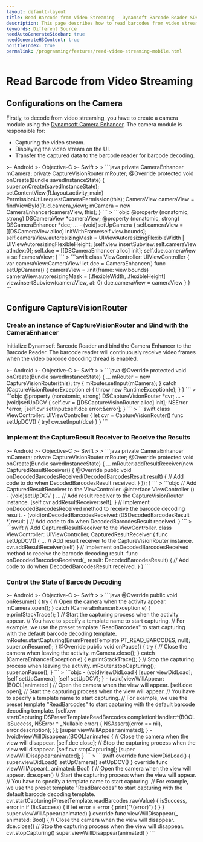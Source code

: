 ```yaml
---
layout: default-layout
title: Read Barcode from Video Streaming - Dynamsoft Barcode Reader SDK
description: This page describes how to read barcodes from video streaming in Dynamsoft Barcode Reader SDK.
keywords: Different Source
needAutoGenerateSidebar: true
needGenerateH3Content: true
noTitleIndex: true
permalink: /programming/features/read-video-streaming-mobile.html
---
```


# Read Barcode from Video Streaming

## Configurations on the Camera

Firstly, to decode from video streaming, you have to create a camera module using the [Dynamsoft Camera Enhancer](https://www.dynamsoft.com/camera-enhancer/docs/introduction/?ver=latest). The camera module is responsible for:

- Capturing the video stream.
- Displaying the video stream on the UI.
- Transfer the captured data to the barcode reader for barcode decoding.

<div class="sample-code-prefix template2"></div>
   >- Android
   >- Objective-C
   >- Swift
   >
>
```java
private CameraEnhancer mCamera;
private CaptureVisionRouter mRouter;
@Override
protected void onCreate(Bundle savedInstanceState) {
   super.onCreate(savedInstanceState);
   setContentView(R.layout.activity_main)
   PermissionUtil.requestCameraPermission(this);
   CameraView cameraView = findViewById(R.id.camera_view);
   mCamera = new CameraEnhancer(cameraView, this);
}
```
>
```objc
@property (nonatomic, strong) DSCameraView *cameraView;
@property (nonatomic, strong) DSCameraEnhancer *dce;
...
- (void)setUpCamera {
   self.cameraView = [[DSCameraView alloc] initWithFrame:self.view.bounds];
   self.cameraView.autoresizingMask = UIViewAutoresizingFlexibleWidth | UIViewAutoresizingFlexibleHeight;
   [self.view insertSubview:self.cameraView atIndex:0];
   self.dce = [[DSCameraEnhancer alloc] init];
   self.dce.cameraView = self.cameraView;
}
```
>
```swift
class ViewController: UIViewController {
   var cameraView:CameraView!
   let dce = CameraEnhancer()
   func setUpCamera() {
      cameraView = .init(frame: view.bounds)
      cameraView.autoresizingMask = [.flexibleWidth, .flexibleHeight]
      view.insertSubview(cameraView, at: 0)
      dce.cameraView = cameraView
   }
}
```

## Configure CaptureVisionRouter

### Create an instance of CaptureVisionRouter and Bind with the CameraEnhancer

Initialize Dynamsoft Barcode Reader and bind the Camera Enhancer to the Barcode Reader. The barcode reader will continuously receive video frames when the video barcode decoding thread is enabled.

<div class="sample-code-prefix template2"></div>
   >- Android
   >- Objective-C
   >- Swift
   >
>
```java
@Override
protected void onCreate(Bundle savedInstanceState) {
   ...
   mRouter = new CaptureVisionRouter(this);
   try {
      mRouter.setInput(mCamera);
   } catch (CaptureVisionRouterException e) {
      throw new RuntimeException(e);
   }
}
```
>
```objc
@property (nonatomic, strong) DSCaptureVisionRouter *cvr;
...
- (void)setUpDCV {
   self.cvr = [[DSCaptureVisionRouter alloc] init];
   NSError *error;
   [self.cvr setInput:self.dce error:&error];
}
```
>
```swift
class ViewController: UIViewController {
   let cvr = CaptureVisionRouter()
   func setUpDCV() {
      try! cvr.setInput(dce)
   }
}
```

### Implement the CaptureResult Receiver to Receive the Results

<div class="sample-code-prefix template2"></div>
   >- Android
   >- Objective-C
   >- Swift
   >
>
```java
private CameraEnhancer mCamera;
private CaptureVisionRouter mRouter;
@Override
protected void onCreate(Bundle savedInstanceState) {
   ...
   mRouter.addResultReceiver(new CapturedResultReceiver() {
      @Override
      public void onDecodedBarcodesReceived(DecodedBarcodesResult result) {
         // Add code to do when DecodedBarcodesResult received.
      }
   });
}
```
>
```objc
// Add CapturedResultReceiver to the ViewController.
@interface ViewController () <DSCapturedResultReceiver>
- (void)setUpDCV {
   ...
   // Add result receiver to the CaptureVisionRouter instance.
   [self.cvr addResultReceiver:self];
}
// Implement onDecodedBarcodesReceived method to receive the barcode decoding result.
- (void)onDecodedBarcodesReceived:(DSDecodedBarcodesResult *)result {
   // Add code to do when DecodedBarcodesResult received.
}
```
>
```swift
// Add CapturedResultReceiver to the ViewController.
class ViewController: UIViewController, CapturedResultReceiver {
   func setUpDCV() {
      ...
      // Add result receiver to the CaptureVisionRouter instance.
      cvr.addResultReceiver(self)
   }
   // Implement onDecodedBarcodesReceived method to receive the barcode decoding result.
   func onDecodedBarcodesReceived(_ result: DecodedBarcodesResult) {
      // Add code to do when DecodedBarcodesResult received.
   }
}
```

### Control the State of Barcode Decoding

<div class="sample-code-prefix template2"></div>
   >- Android
   >- Objective-C
   >- Swift
   >
>
```java
@Override
public void onResume() {
   try {
      // Open the camera when the activity appear.
      mCamera.open();
   } catch (CameraEnhancerException e) {
      e.printStackTrace();
   }
   // Start the capturing process when the activity appear.
   // You have to specify a template name to start capturing.
   // For example, we use the preset template "ReadBarcodes" to start capturing with the default barcode decoding template.
   mRouter.startCapturing(EnumPresetTemplate.PT_READ_BARCODES, null);
   super.onResume();
}
@Override
public void onPause() {
   try {
      // Close the camera when leaving the activity.
      mCamera.close();
   } catch (CameraEnhancerException e) {
      e.printStackTrace();
   }
   // Stop the capturing process when leaving the activity.
   mRouter.stopCapturing();
   super.onPause();
}
```
>
```objc
- (void)viewDidLoad {
   [super viewDidLoad];
   [self setUpCamera];
   [self setUpDCV];
}
- (void)viewWillAppear:(BOOL)animated {
   // Open the camera when the view will appear.
   [self.dce open];
   // Start the capturing process when the view will appear.
   // You have to specify a template name to start capturing.
   // For example, we use the preset template "ReadBarcodes" to start capturing with the default barcode decoding template.
   [self.cvr startCapturing:DSPresetTemplateReadBarcodes completionHandler:^(BOOL isSuccess, NSError * _Nullable error) {
      NSAssert((error == nil), error.description);
   }];
   [super viewWillAppear:animated];
}
- (void)viewWillDisappear:(BOOL)animated {
   // Close the camera when the view will disappear.
   [self.dce close];
   // Stop the capturing process when the view will disappear.
   [self.cvr stopCapturing];
   [super viewWillDisappear:animated];
}
```
>
```swift
override func viewDidLoad() {
   super.viewDidLoad()
   setUpCamera()
   setUpDCV()
}
override func viewWillAppear(_ animated: Bool) {
   // Open the camera when the view will appear.
   dce.open()
   // Start the capturing process when the view will appear.
   // You have to specify a template name to start capturing.
   // For example, we use the preset template "ReadBarcodes" to start capturing with the default barcode decoding template.
   cvr.startCapturing(PresetTemplate.readBarcodes.rawValue) { isSuccess, error in
      if (!isSuccess) {
         if let error = error {
             print("\(error)")
         }
      }
   }
   super.viewWillAppear(animated)
}
override func viewWillDisappear(_ animated: Bool) {
   // Close the camera when the view will disappear.
   dce.close()
   // Stop the capturing process when the view will disappear.
   cvr.stopCapturing()
   super.viewWillDisappear(animated)
}
```
